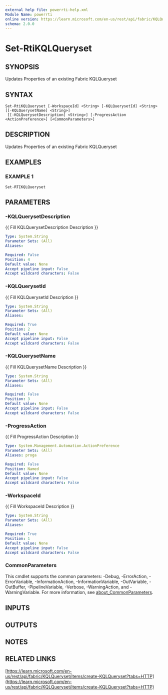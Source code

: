 ```yaml
---
external help file: powerrti-help.xml
Module Name: powerrti
online version: https://learn.microsoft.com/en-us/rest/api/fabric/KQLQueryset/items/create-KQLQueryset?tabs=HTTP
schema: 2.0.0
---
```


# Set-RtiKQLQueryset

## SYNOPSIS
Updates Properties of an existing Fabric KQLQueryset

## SYNTAX

```
Set-RtiKQLQueryset [-WorkspaceId] <String> [-KQLQuerysetId] <String> [[-KQLQuerysetName] <String>]
 [[-KQLQuerysetDescription] <String>] [-ProgressAction <ActionPreference>] [<CommonParameters>]
```

## DESCRIPTION
Updates Properties of an existing Fabric KQLQueryset

## EXAMPLES

### EXAMPLE 1
```
Set-RTIKQLQueryset
```

## PARAMETERS

### -KQLQuerysetDescription
{{ Fill KQLQuerysetDescription Description }}

```yaml
Type: System.String
Parameter Sets: (All)
Aliases:

Required: False
Position: 4
Default value: None
Accept pipeline input: False
Accept wildcard characters: False
```

### -KQLQuerysetId
{{ Fill KQLQuerysetId Description }}

```yaml
Type: System.String
Parameter Sets: (All)
Aliases:

Required: True
Position: 2
Default value: None
Accept pipeline input: False
Accept wildcard characters: False
```

### -KQLQuerysetName
{{ Fill KQLQuerysetName Description }}

```yaml
Type: System.String
Parameter Sets: (All)
Aliases:

Required: False
Position: 3
Default value: None
Accept pipeline input: False
Accept wildcard characters: False
```

### -ProgressAction
{{ Fill ProgressAction Description }}

```yaml
Type: System.Management.Automation.ActionPreference
Parameter Sets: (All)
Aliases: proga

Required: False
Position: Named
Default value: None
Accept pipeline input: False
Accept wildcard characters: False
```

### -WorkspaceId
{{ Fill WorkspaceId Description }}

```yaml
Type: System.String
Parameter Sets: (All)
Aliases:

Required: True
Position: 1
Default value: None
Accept pipeline input: False
Accept wildcard characters: False
```

### CommonParameters
This cmdlet supports the common parameters: -Debug, -ErrorAction, -ErrorVariable, -InformationAction, -InformationVariable, -OutVariable, -OutBuffer, -PipelineVariable, -Verbose, -WarningAction, and -WarningVariable. For more information, see [about_CommonParameters](http://go.microsoft.com/fwlink/?LinkID=113216).

## INPUTS

## OUTPUTS

## NOTES

## RELATED LINKS

[https://learn.microsoft.com/en-us/rest/api/fabric/KQLQueryset/items/create-KQLQueryset?tabs=HTTP](https://learn.microsoft.com/en-us/rest/api/fabric/KQLQueryset/items/create-KQLQueryset?tabs=HTTP)

